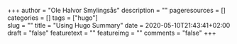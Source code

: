 +++
author = "Ole Halvor Smylingsås"
description = ""
pageresources = []
categories = []
tags = ["hugo"]     
slug = ""
title = "Using Hugo Summary"
date = 2020-05-10T21:43:41+02:00
draft = "false"
featuretext = ""
featureimg = ""
comments = "false"
+++